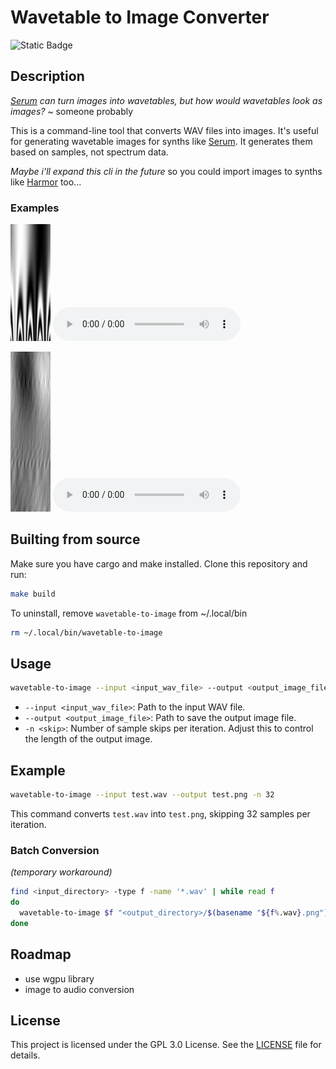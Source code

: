 # Wavetable to Image Converter
![Static Badge](https://img.shields.io/badge/rust-000?style=for-the-badge&logo=rust&logoColor=fff)

## Description
*[Serum](https://xferrecords.com/products/serum/) can turn images into wavetables, but how would wavetables look as images?* ~ someone probably

This is a command-line tool that converts WAV files into images. It's useful for generating wavetable images for synths like [Serum](https://xferrecords.com/products/serum/). It generates them based on samples, not spectrum data. 

*Maybe i'll expand this cli in the future* so you could import images to synths like [Harmor](https://www.image-line.com/fl-studio-news/introducing-harmor/) too...

### Examples
![](./assets/fm-sine-sine.png)
![](./assets/fm-sine-sine.wav)

![](./assets/hyperwave.png)
![](./assets/hyperwave.wav)


## Builting from source

Make sure you have cargo and make installed. Clone this repository and run:

```sh
make build
```

To uninstall, remove `wavetable-to-image` from ~/.local/bin
```sh
rm ~/.local/bin/wavetable-to-image
```


## Usage

```sh
wavetable-to-image --input <input_wav_file> --output <output_image_file> -n <skip>
```

- `--input <input_wav_file>`: Path to the input WAV file.
- `--output <output_image_file>`: Path to save the output image file.
- `-n <skip>`: Number of sample skips per iteration. Adjust this to control the length of the output image.

## Example

```sh
wavetable-to-image --input test.wav --output test.png -n 32
```

This command converts `test.wav` into `test.png`, skipping 32 samples per iteration.


### Batch Conversion
*(temporary workaround)*
```sh
find <input_directory> -type f -name '*.wav' | while read f
do
  wavetable-to-image $f "<output_directory>/$(basename "${f%.wav}.png")" 16
done
```

## Roadmap

- use wgpu library
- image to audio conversion

## License

This project is licensed under the GPL 3.0 License. See the [LICENSE](LICENSE) file for details.
